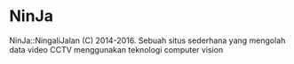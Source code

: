 # NinJa
NinJa::NingaliJalan (C) 2014-2016. Sebuah situs sederhana yang mengolah data video CCTV menggunakan teknologi computer vision
